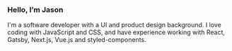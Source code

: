 ### Hello, I’m Jason

I'm a software developer with a UI and product design background. I love coding with JavaScript and CSS, and have experience working with React, Gatsby, Next.js, Vue.js and styled-components.
